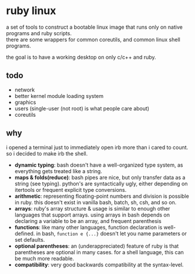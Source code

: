 # ruby linux
a set of tools to construct a bootable linux image that runs only on native programs and ruby scripts.   
there are some wrappers for common coreutils, and common linux shell programs.

the goal is to have a working desktop on only c/c++ and ruby.

## todo
- network
- better kernel module loading system
- graphics
- users (single-user (not root) is what people care about)
- coreutils

## why
i opened a terminal just to immediately open irb more than i cared to count. so i decided to make irb the shell.
- **dynamic typing**: bash doesn't have a well-organized type system, as everything gets treated like a string.
- **maps & folds(reduce)**: bash pipes are nice, but only transfer data as a string (see typing). python's are syntactically ugly, either depending on itertools or frequent explicit type conversions.
- **arithmetic**: representing floating-point numbers and division is possible in ruby. this doesn't exist in vanilla bash, batch, sh, csh, and so on.
- **arrays**: ruby's array structure & usage is similar to enough other languages that support arrays. using arrays in bash depends on declaring a variable to be an array, and frequent parenthesis
- **functions**: like many other languages, function declaration is well-defined. in bash, `function e {...}` doesn't let you name parameters or set defaults.
- **optional parentheses**: an (underappreciated) feature of ruby is that parentheses are optional in many cases. for a shell language, this can be much more readable.
- **compatibility**: very good backwards compatibility at the syntax-level.
